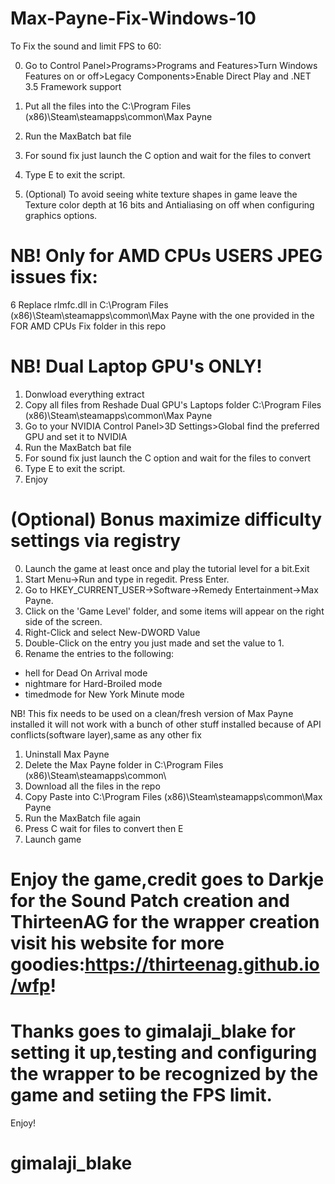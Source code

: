 # Max-Payne-Fix-Windows-10
To Fix the sound and limit FPS to 60:

0. Go to Control Panel>Programs>Programs and Features>Turn Windows Features on or off>Legacy Components>Enable Direct Play and .NET 3.5 Framework support

1. Put all the files into the C:\Program Files (x86)\Steam\steamapps\common\Max Payne

2. Run the MaxBatch bat file

3. For sound fix just launch the C option and wait for the files to convert

4. Type E to exit the script.

5. (Optional) To avoid seeing white texture shapes in game leave the Texture color depth at 16 bits and Antialiasing on off when configuring graphics options.

# NB! Only for AMD CPUs USERS JPEG issues fix:
6 Replace rlmfc.dll in C:\Program Files (x86)\Steam\steamapps\common\Max Payne with the one provided in the FOR AMD CPUs Fix folder in this repo

# NB! Dual Laptop GPU's ONLY!
1. Donwload everything extract
2. Copy all files from Reshade Dual GPU's Laptops folder C:\Program Files (x86)\Steam\steamapps\common\Max Payne 
3. Go to your NVIDIA Control Panel>3D Settings>Global find the preferred GPU and set it to NVIDIA
4. Run the MaxBatch bat file
5. For sound fix just launch the C option and wait for the files to convert
6. Type E to exit the script.
7. Enjoy

# (Optional) Bonus maximize difficulty settings via registry
0. Launch the game at least once and play the tutorial level for a bit.Exit
1. Start Menu->Run and type in regedit. Press Enter. 
2. Go to HKEY_CURRENT_USER->Software->Remedy Entertainment->Max Payne. 
3. Click on the 'Game Level' folder, and some items will appear on the right side of the screen. 
4. Right-Click and select New-DWORD Value 
5. Double-Click on the entry you just made and set the value to 1. 
6. Rename the entries to the following:
* hell for Dead On Arrival mode
* nightmare for Hard-Broiled mode
* timedmode for New York Minute mode

NB! This fix needs to be used on a clean/fresh version of Max Payne installed it will not work with a bunch of other stuff installed because of API conflicts(software layer),same as any other fix
1. Uninstall Max Payne
2. Delete the Max Payne folder in C:\Program Files (x86)\Steam\steamapps\common\
3. Download all the files in the repo
4. Copy Paste into C:\Program Files (x86)\Steam\steamapps\common\Max Payne
4. Run the MaxBatch file again
5. Press C wait for files to convert then E
6. Launch game


# Enjoy the game,credit goes to Darkje for the Sound Patch creation and ThirteenAG for the wrapper creation visit his website for more goodies:https://thirteenag.github.io/wfp!
# Thanks goes to gimalaji_blake for setting it up,testing and configuring the wrapper to be recognized by the game and setiing the FPS limit.
Enjoy!
# gimalaji_blake
